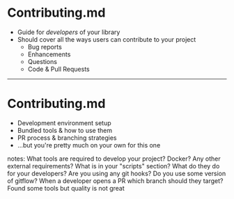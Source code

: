 <!-- .slide: data-transition="slide" data-auto-animate -->
# Contributing.md

- <!-- .element: class="fragment" --> Guide for <em>developers</em> of your library
- <!-- .element: class="fragment" --> Should cover all the ways users can contribute to your project
  - <!-- .element: class="fragment" --> Bug reports
  - <!-- .element: class="fragment" --> Enhancements
  - <!-- .element: class="fragment" --> Questions
  - <!-- .element: class="fragment" --> Code & Pull Requests

***

<!-- .slide: data-transition="slide" data-auto-animate -->
# Contributing.md

- <!-- .element: class="fragment" --> Development environment setup
- <!-- .element: class="fragment" --> Bundled tools & how to use them
- <!-- .element: class="fragment" --> PR process & branching strategies
- ...but you're pretty much on your own for this one <!-- .element: class="fragment" -->

notes: What tools are required to develop your project? Docker? Any other external requirements?
What is in your "scripts" section? What do they do for your developers? Are you using any git hooks?
Do you use some version of gitflow? When a developer opens a PR which branch should they target?
Found some tools but quality is not great
